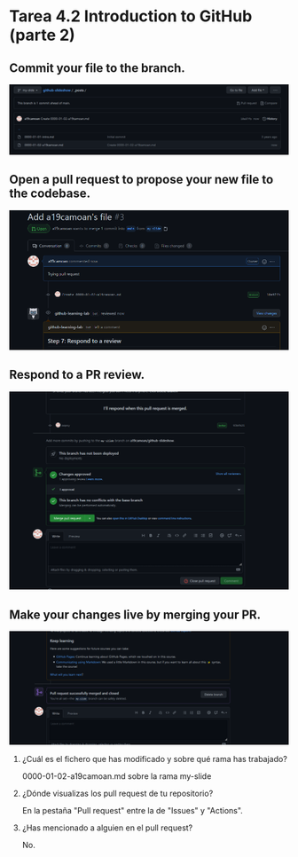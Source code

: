 # Tarea 4.2 Introduction to GitHub (parte 2)

## Commit your file to the branch.
![task5](./5.png)

## Open a pull request to propose your new file to the codebase.
![task6](./6.png)

## Respond to a PR review.
![task7](./7.png)

## Make your changes live by merging your PR.
![task8](./8.png)

1. ¿Cuál es el fichero que has modificado y sobre qué rama has trabajado?

   0000-01-02-a19camoan.md sobre la rama my-slide

1. ¿Dónde visualizas los pull request de tu repositorio?
    
    En la pestaña "Pull request" entre la de "Issues" y "Actions".

1. ¿Has mencionado a alguien en el pull request?

   No.